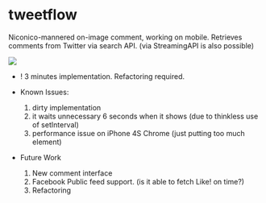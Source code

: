 tweetflow
=========

Niconico-mannered on-image comment, working on mobile.
Retrieves comments from Twitter via search API. (via StreamingAPI is also possible)

![](https://dl.dropboxusercontent.com/u/7817937/github/tweetflow.gif)

- ! 3 minutes implementation. Refactoring required.
- Known Issues:
  1. dirty implementation
  2. it waits unnecessary 6 seconds when it shows (due to thinkless use of setInterval)
  3. performance issue on iPhone 4S Chrome (just putting too much element)

- Future Work
  1. New comment interface
  2. Facebook Public feed support. (is it able to fetch Like! on time?)
  3. Refactoring
